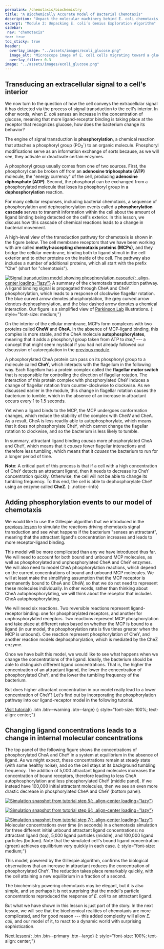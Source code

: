 ```yaml
---
permalink: /chemotaxis/biochemistry
title: "A Biochemically Accurate Model of Bacterial Chemotaxis"
description: "Unpack the molecular machinery behind E. coli chemotaxis, from receptor binding to signaling cascades that steer bacterial motion"
excerpt: "Module 2: Unpacking E. coli’s Genius Exploration Algorithm"
sidebar:
 nav: "chemotaxis"
toc: true
toc_sticky: true
header:
  overlay_image: "../assets/images/ecoli_glucose.png"
  image_alt: "Microscope image of E. coli cells migrating toward a glucose crystal"
  overlay_filter: 0.3
image: "../assets/images/ecoli_glucose.png"
---
```


## Transducing an extracellular signal to a cell's interior

We now turn to the question of how the cell conveys the extracellular signal it has detected via the process of signal transduction to the cell's interior. In other words, when *E. coli* senses an increase in the concentration of glucose, meaning that more ligand-receptor binding is taking place at the receptor that recognizes glucose, how does the bacterium change its behavior?

The engine of signal transduction is **phosphorylation**, a chemical reaction that attaches a phosphoryl group (PO<sub>3</sub><sup>-</sup>) to an organic molecule.  Phosphoryl modifications serve as an information exchange of sorts because, as we will see, they activate or deactivate certain enzymes.

A phosphoryl group usually comes from one of two sources. First, the phosphoryl can be broken off from an **adenosine triphosphate (ATP)** molecule, the "energy currency" of the cell, producing **adenosine diphosphate (ADP)**. Second, the phosphoryl can be exchanged from a phosphorylated molecule that loses its phosphoryl group in a **dephosphorylation** reaction.

For many cellular responses, including bacterial chemotaxis, a sequence of phosphorylation and dephosphorylation events called a **phosphorylation cascade** serves to transmit information within the cell about the amount of ligand binding being detected on the cell's exterior. In this lesson, we discuss how this cascade of chemical reactions leads to a change in bacterial movement.

A high-level view of the transduction pathway for chemotaxis is shown in the figure below. The cell membrane receptors that we have been working with are called **methyl-accepting chemotaxis proteins (MCPs)**, and they bridge the cellular membrane, binding both to ligand stimuli in the cell exterior and to other proteins on the inside of the cell. The pathway also includes a number of additional proteins, which all start with the prefix "Che" (short for "chemotaxis").

[![Signal transduction model showing phosphorylation cascade](../assets/images/600px/chemotaxisphosnew.png){: .align-center loading="lazy"}](../assets/images/chemotaxisphosnew.png)
A summary of the chemotaxis transduction pathway. A ligand binding signal is propagated through CheA and CheY phosphorylation, which leads to a response of clockwise flagellar rotation. The blue curved arrow denotes phosphorylation, the grey curved arrow denotes dephosphorylation, and the blue dashed arrow denotes a chemical interaction. Our figure is a simplified view of <a href="https://chemotaxis.biology.utah.edu/projects/projects.html">Parkinson Lab</a> illustrations.
{: style="font-size: medium;"}

On the interior of the cellular membrane, MCPs form complexes with two proteins called **CheW** and **CheA**. In the absence of MCP-ligand binding, this complex is more stable, and the CheA molecule **autophosphorylates**, meaning that it adds a phosphoryl group taken from ATP to *itself* --- a concept that might seem mystical if you had not already followed our discussion of autoregulation in the [previous module](../motifs/autoregulation).

A phosphorylated CheA protein can pass on its phosphoryl group to a molecule called **CheY**, which interacts with the flagellum in the following way. Each flagellum has a protein complex called the **flagellar motor switch** that is responsible for controlling the direction of flagellar rotation. The interaction of this protein complex with phosphorylated CheY induces a change of flagellar rotation from counter-clockwise to clockwise. As we discussed earlier in the module, this change in flagellar rotation causes the bacterium to tumble, which in the absence of an increase in attractant occurs every 1 to 1.5 seconds.

Yet when a ligand binds to the MCP, the MCP undergoes conformation changes, which reduce the stability of the complex with CheW and CheA. As a result, CheA is less readily able to autophosphorylate, which means that it does not phosphorylate CheY, which cannot change the flagellar rotation to clockwise, and so the bacterium is less likely to tumble.

In summary, attractant ligand binding *causes* more phosphorylated CheA and CheY, which means that it *causes* fewer flagellar interactions and therefore less tumbling, which means that it *causes* the bacterium to run for a longer period of time.

**Note:** A critical part of this process is that if a cell with a high concentration of CheY detects an attractant ligand, then it needs to decrease its CheY concentration quickly. Otherwise, the cell will not be able to change its tumbling frequency. To this end, the cell is able to dephosphorylate CheY using an enzyme called **CheZ**.
{: .notice--info}

## Adding phosphorylation events to our model of chemotaxis

We would like to use the Gillespie algorithm that we introduced in the [previous lesson](gillespie) to simulate the reactions driving chemotaxis signal transduction and see what happens if the bacterium "senses an attractant", meaning that the attractant ligand's concentration increases and leads to more receptor-ligand binding.

This model will be more complicated than any we have introduced thus far. We will need to account for both bound and unbound MCP molecules, as well as phosphorylated and unphosphorylated CheA and CheY enzymes. We will also need to model CheA phosphorylation reactions, which depend on the current concentrations of bound and unbound MCP molecules. We will at least make the simplifying assumption that the MCP receptor is permanently bound to CheA and CheW, so that we do not need to represent these molecules individually. In other words, rather than thinking about CheA autophosphorylating, we will think about the receptor that includes CheA autophosphorylating.

We will need six reactions. Two reversible reactions represent ligand-receptor binding: one for phosphorylated receptors, and another for unphosphorylated receptors. Two reactions represent MCP phosphorylation and take place at different rates based on whether the MCP is bound to a ligand (in our model, the phosphorylation rate is five times greater when the MCP is unbound). One reaction represent phosphorylation of CheY, and another reaction models dephosphorylation, which is mediated by the CheZ enzyme.

Once we have built this model, we would like to see what happens when we change the concentrations of the ligand. Ideally, the bacterium should be able to distinguish different ligand concentrations. That is, the higher the concentration of an attractant ligand, the lower the concentration of phosphorylated CheY, and the lower the tumbling frequency of the bacterium.

But does higher attractant concentration in our model really lead to a lower concentration of CheY? Let's find out by incorporating the phosphorylation pathway into our ligand-receptor model in the following tutorial.

[Visit tutorial](tutorial_phos){: .btn .btn--warning .btn--large}
{: style="font-size: 100%; text-align: center;"}

## Changing ligand concentrations leads to a change in internal molecular concentrations

The top panel of the following figure shows the concentrations of phosphorylated CheA and CheY in a system at equilibrium in the absence of ligand. As we might expect, these concentrations remain at steady state (with some healthy noise), and so the cell stays at its background tumbling frequency. The addition of 5,000 attractant ligand molecules increases the concentration of bound receptors, therefore leading to less CheA autophosphorylation and less phosphorylated CheY (middle panel). If we instead have 100,000 initial attractant molecules, then we see an even more drastic decrease in phosphorylated CheA and CheY (bottom panel).

[![Simulation snapshot from tutorial step 5](../assets/images/600px/chemotaxis_tutorial5_vscode.png){: .align-center loading="lazy"}](../assets/images/chemotaxis_tutorial5_vscode.png)

[![Simulation snapshot from tutorial step 6](../assets/images/600px/chemotaxis_tutorial6_vscode.png){: .align-center loading="lazy"}](../assets/images/chemotaxis_tutorial6_vscode.png)

[![Simulation snapshot from tutorial step 7](../assets/images/600px/chemotaxis_tutorial7_vscode.png){: .align-center loading="lazy"}](../assets/images/chemotaxis_tutorial7_vscode.png)
Molecular concentrations over time (in seconds) in a chemotaxis simulation for three different initial unbound attractant ligand concentrations: no attractant ligand (top), 5,000 ligand particles (middle), and 100,000 ligand particles (bottom). Note that the simulated cell's bound ligand concentration (green) achieves equilibrium very quickly in each case.
{: style="font-size: medium;"}

This model, powered by the Gillespie algorithm, confirms the biological observations that an increase in attractant reduces the concentration of phosphorylated CheY. The reduction takes place remarkably quickly, with the cell attaining a new equilibrium in a fraction of a second.

The biochemistry powering chemotaxis may be elegant, but it is also simple, and so perhaps it is not surprising that the model's particle concentrations reproduced the response of *E. coli* to an attractant ligand.

But what we have shown in this lesson is just part of the story. In the next lesson, we will see that the biochemical realities of chemotaxis are more complicated, and for good reason --- this added complexity will allow *E. coli*, and our model of it, to react to a dynamic world with surprising sophistication.

[^Munroe]: Randall Munroe. What If? [Available online](https://what-if.xkcd.com/)

[^Pierucci1978]: Pierucci O. 1978. Dimensions of *Escherichia coli* at various growth rates: Model of envelope growth. Journal of Bacteriology 135(2):559-574. [Available online](https://jb.asm.org/content/jb/135/2/559.full.pdf)

[^Sim2017]: Sim M, Koirala S, Picton D, Strahl H, Hoskisson PA, Rao CV, Gillespie CS, Aldridge PD. 2017. Growth rate control of flagellar assembly in *Escherichia coli* strain RP437. Scientific Reports 7:41189. [Available online](https://www.nature.com/articles/srep41189#:~:text=Escherichia%20coli%20is%20a%20prominent,distributed%20across%20the%20cell%20surface)

[^Baker2005]: Baker MD, Wolanin PM, Stock JB. 2005. Signal transduction in bacterial chemotaxis. BioEssays 28:9-22. [Available online](https://pubmed.ncbi.nlm.nih.gov/16369945/)

[^Weis1990]: Weis RM, Koshland DE. 1990. Chemotaxis in *Escherichia coli* proceeds efficiently from different initial tumble frequencies. Journal of Bacteriology 172:2. [Available online](https://jb.asm.org/content/jb/172/2/1099.full.pdf)

[^Berg2000]: Berg HC. 2000. Motile behavior of bacteria. Physics today 53(1):24. [Available online](https://physicstoday.scitation.org/doi/pdf/10.1063/1.882934)

[^Achouri2015]: Achouri S, Wright JA, Evans L, Macleod C, Fraser G, Cicuta P, Bryant CE. 2015. The frequency and duration of *Salmonella* macrophage adhesion events determines infection efficiency. Philosophical transactions B 370(1661). [Available online](https://www.ncbi.nlm.nih.gov/pmc/articles/PMC4275903/)

[^Turner2016]: Turner L, Ping L, Neubauer M, Berg HC. 2016. Visualizing flagella while tracking bacteria. Biophysical Journal 111(3):630--639.[Available online](https://pubmed.ncbi.nlm.nih.gov/27508446/)

[^Parkinson2015]: Parkinson JS, Hazelbauer, Falke JJ. 2015. Signaling and sensory adaptation in *Escherichia coli* chemoreceptors: 2015 update. [Available online](https://www.sciencedirect.com/science/article/abs/pii/S0966842X15000578)

[^Yang2019]: Yang W, Cassidy CK, Ames P, Diebolder CA, Schulten K, Luthey-Schulten Z, Parkinson JS, Briegel A. 2019. *In situ* confomraitonal changes of the *Escherichia coli* serine chemoreceptor in different signaling states. mBio. [Available online](https://mbio.asm.org/content/10/4/e00973-19/article-info)

[^Saragosti2001]: Saragosti J, Calvez V, Bournaveas, N, Perthame B, Buguin A, Silberzan P. 2001. Directional persistence of chemotactic bacteria in a traveling concentration wave. PNAS. [Available online](https://www.pnas.org/content/pnas/108/39/16235.full.pdf)

[^Hlavacek2003]: Hlavacek WS, Faeder JR, Blinov ML, Perelson AS, Goldsten B. 2003. The complexity of complexes in signal transduction. Biotechnology and Bioengineering 84(7):783-94. [Available online](https://onlinelibrary.wiley.com/doi/abs/10.1002/bit.10842)

[^Hlavacek2006]: Hlavacek WS, Faeder JR, Blinov ML, Posner RG, Hucka M, Fontana W. 2006. Rules for modeling signal-transduction systems. Science Signaling 344:re6. [Available online](https://stke.sciencemag.org/content/2006/344/re6.long)

[^ParkinsonLab]: Parkinson Lab website. [website](https://chemotaxis.biology.utah.edu/projects/projects.html)

[^Bertoli2013]: Bertoli C, Skotheim JM, de Bruin RAM. 2013. Control of cell cycle transcription during G1 and S phase. Nature Reviews Molecular Cell Biology 14:518-528. [Available online](https://www.nature.com/articles/nrm3629).

[^Li2004]: Li M, Hazelbauer GL. 2004. Cellular stoichimetry of the components of the chemotaxis signaling complex. Journal of Bacteriology. [Available online](https://jb.asm.org/content/186/12/3687)

[^Stock1991]: Stock J, Lukat GS. 1991. Intracellular signal transduction networks. Annual Review of Biophysics and Biophysical Chemistry. [Available online](https://www.annualreviews.org/doi/abs/10.1146/annurev.bb.20.060191.000545)

[^Spiro1997]: Spiro PA, Parkinson JS, and Othmer H. 1997. A model of excitation and adaptation in bacterial chemotaxis. Biochemistry 94:7263-7268. [Available online](https://www.pnas.org/content/94/14/7263).

[Next lesson](adaptation){: .btn .btn--primary .btn--large}
{: style="font-size: 100%; text-align: center;"}
